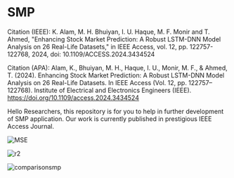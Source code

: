 # SMP
Citation (IEEE): K. Alam, M. H. Bhuiyan, I. U. Haque, M. F. Monir and T. Ahmed, "Enhancing Stock Market Prediction: A Robust LSTM-DNN Model Analysis on 26 Real-Life Datasets," in IEEE Access, vol. 12, pp. 122757-122768, 2024, doi: 10.1109/ACCESS.2024.3434524

Citation (APA): Alam, K., Bhuiyan, M. H., Haque, I. U., Monir, M. F., & Ahmed, T. (2024). Enhancing Stock Market Prediction: A Robust LSTM-DNN Model Analysis on 26 Real-Life Datasets. In IEEE Access (Vol. 12, pp. 122757–122768). Institute of Electrical and Electronics Engineers (IEEE). https://doi.org/10.1109/access.2024.3434524

Hello Researchers, this repository is for you to help in further development of SMP application. Our work is currently published in prestigious IEEE Access Journal.  


![MSE](https://github.com/codewithkhurshed/SMP-IUB/assets/97898902/6ebec952-c8d0-45ee-9243-6fe05dff4a0f)


![r2](https://github.com/codewithkhurshed/SMP-IUB/assets/97898902/69f6df96-bf91-48ba-b518-c0280a4253f1)

![comparisonsmp](https://github.com/codewithkhurshed/SMP-IUB/assets/97898902/2fb8fc7f-a249-482c-a1be-aae26db994e6)
